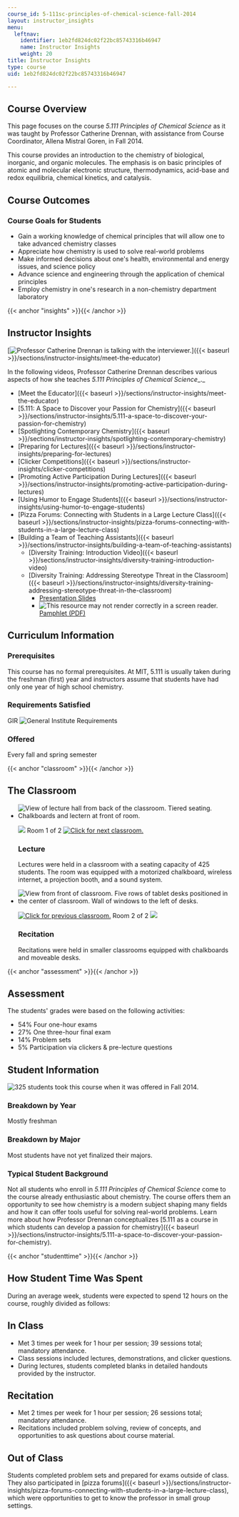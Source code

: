 ```yaml
---
course_id: 5-111sc-principles-of-chemical-science-fall-2014
layout: instructor_insights
menu:
  leftnav:
    identifier: 1eb2fd824dc02f22bc85743316b46947
    name: Instructor Insights
    weight: 20
title: Instructor Insights
type: course
uid: 1eb2fd824dc02f22bc85743316b46947

---
```


Course Overview
---------------

This page focuses on the course _5.111 Principles of Chemical Science_ as it was taught by Professor Catherine Drennan, with assistance from Course Coordinator, Allena Mistral Goren, in Fall 2014.

This course provides an introduction to the chemistry of biological, inorganic, and organic molecules. The emphasis is on basic principles of atomic and molecular electronic structure, thermodynamics, acid-base and redox equilibria, chemical kinetics, and catalysis.

Course Outcomes
---------------

### Course Goals for Students

*   Gain a working knowledge of chemical principles that will allow one to take advanced chemistry classes
*   Appreciate how chemistry is used to solve real-world problems
*   Make informed decisions about one's health, environmental and energy issues, and science policy
*   Advance science and engineering through the application of chemical principles
*   Employ chemistry in one's research in a non-chemistry department laboratory

{{< anchor "insights" >}}{{< /anchor >}}

Instructor Insights
-------------------

[![Professor Catherine Drennan is talking with the interviewer.](/coursemedia/5-111sc-principles-of-chemical-science-fall-2014/9424f038150090d6e022c087f29c0dd3_5-111-video.jpg)]({{< baseurl >}}/sections/instructor-insights/meet-the-educator)

In the following videos, Professor Catherine Drennan describes various aspects of how she teaches _5.111 Principles of Chemical Science__._

*   [Meet the Educator]({{< baseurl >}}/sections/instructor-insights/meet-the-educator)
*   [5.111: A Space to Discover your Passion for Chemistry]({{< baseurl >}}/sections/instructor-insights/5.111-a-space-to-discover-your-passion-for-chemistry)
*   [Spotlighting Contemporary Chemistry]({{< baseurl >}}/sections/instructor-insights/spotlighting-contemporary-chemistry)
*   [Preparing for Lectures]({{< baseurl >}}/sections/instructor-insights/preparing-for-lectures)
*   [Clicker Competitions]({{< baseurl >}}/sections/instructor-insights/clicker-competitions)
*   [Promoting Active Participation During Lectures]({{< baseurl >}}/sections/instructor-insights/promoting-active-participation-during-lectures)
*   [Using Humor to Engage Students]({{< baseurl >}}/sections/instructor-insights/using-humor-to-engage-students)
*   [Pizza Forums: Connecting with Students in a Large Lecture Class]({{< baseurl >}}/sections/instructor-insights/pizza-forums-connecting-with-students-in-a-large-lecture-class)
*   [Building a Team of Teaching Assistants]({{< baseurl >}}/sections/instructor-insights/building-a-team-of-teaching-assistants)
    *   [Diversity Training: Introduction Video]({{< baseurl >}}/sections/instructor-insights/diversity-training-introduction-video)
    *   [Diversity Training: Addressing Stereotype Threat in the Classroom]({{< baseurl >}}/sections/instructor-insights/diversity-training-addressing-stereotype-threat-in-the-classroom)
        *   [Presentation Slides](http://drennan.mit.edu/education/education-interests/teacher-and-mentor-training/#Diversity-Training)
        *   ![This resource may not render correctly in a screen reader.](/images/inacessible.gif)[Pamphlet (PDF)](http://drennan.mit.edu/wp-content/uploads/2018/03/Reading.pdf)

Curriculum Information
----------------------

### Prerequisites

This course has no formal prerequisites. At MIT, 5.111 is usually taken during the freshman (first) year and instructors assume that students have had only one year of high school chemistry.

### Requirements Satisfied

GIR ![General Institute Requirements](/images/educator/icon-question-gir.png)

### Offered

Every fall and spring semester

{{< anchor "classroom" >}}{{< /anchor >}}

The Classroom
-------------

*   ![View of lecture hall from back of the classroom. Tiered seating. Chalkboards and lectern at front of room.](/coursemedia/5-111sc-principles-of-chemical-science-fall-2014/caf946f3ea491148c5ba9b6d9ce19df8_5.111_1.jpg)
    
    ![](/images/educator/classroom_prev.png) Room 1 of 2 [![Click for next classroom.](/images/educator/classroom_next.png)](#)
    
    ### Lecture
    
    Lectures were held in a classroom with a seating capacity of 425 students. The room was equipped with a motorized chalkboard, wireless internet, a projection booth, and a sound system.
    
*   ![View from front of classroom. Five rows of tablet desks positioned in the center of classroom. Wall of windows to the left of desks.](/coursemedia/5-111sc-principles-of-chemical-science-fall-2014/86a6098732e72d99b76ac2b768577413_5.111_2.jpg)
    
    [![Click for previous classroom.](/images/educator/classroom_prev.png)](#) Room 2 of 2 ![](/images/educator/classroom_next.png)
    
    ### Recitation
    
    Recitations were held in smaller classrooms equipped with chalkboards and moveable desks.
    

{{< anchor "assessment" >}}{{< /anchor >}}

Assessment
----------

The students' grades were based on the following activities:

- 54% Four one-hour exams
- 27% One three-hour final exam
- 14% Problem sets
- 5% Participation via clickers & pre-lecture questions

Student Information
-------------------

![325 students took this course when it was offered in Fall 2014.](/coursemedia/5-111sc-principles-of-chemical-science-fall-2014/356e7e556832e06b08848a5cb4cc2eb5_325.png)

### Breakdown by Year

Mostly freshman

### Breakdown by Major

Most students have not yet finalized their majors.

### Typical Student Background

Not all students who enroll in _5.111 Principles of Chemical Science_ come to the course already enthusiastic about chemistry. The course offers them an opportunity to see how chemistry is a modern subject shaping many fields and how it can offer tools useful for solving real-world problems. Learn more about how Professor Drennan conceptualizes [5.111 as a course in which students can develop a passion for chemistry]({{< baseurl >}}/sections/instructor-insights/5.111-a-space-to-discover-your-passion-for-chemistry).

{{< anchor "studenttime" >}}{{< /anchor >}}

How Student Time Was Spent
--------------------------

During an average week, students were expected to spend 12 hours on the course, roughly divided as follows:

In Class
--------

*   Met 3 times per week for 1 hour per session; 39 sessions total; mandatory attendance.
*   Class sessions included lectures, demonstrations, and clicker questions.
*   During lectures, students completed blanks in detailed handouts provided by the instructor.

Recitation
----------

*   Met 2 times per week for 1 hour per session; 26 sessions total; mandatory attendance.
*   Recitations included problem solving, review of concepts, and opportunities to ask questions about course material.

Out of Class
------------

Students completed problem sets and prepared for exams outside of class. They also participated in [pizza forums]({{< baseurl >}}/sections/instructor-insights/pizza-forums-connecting-with-students-in-a-large-lecture-class), which were opportunities to get to know the professor in small group settings.